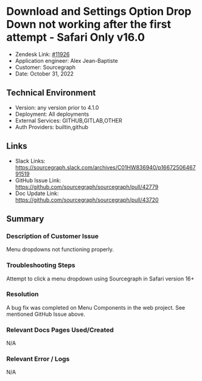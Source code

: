 ​
# Download and Settings Option Drop Down not working after the first attempt - Safari Only v16.0 <!-- Ticket Title  Hint: include keywords to make it searchable -->

- Zendesk Link: [#11926](https://sourcegraph.zendesk.com/agent/tickets/11926)
- Application engineer: Alex Jean-Baptiste
- Customer: Sourcegraph <!-- Redact if this contains personally identifying information -->
- Date: October 31, 2022

<!-- Data populated from integration, speak to Ben Gordon or Michael Bali if not working -->
<!-- During Internal team trial, fill missing data manually (we are waiting for all data to sync) -->

## Technical Environment
- Version: ​any version prior to 4.1.0
- Deployment: All deployments
- External Services: GITHUB,GITLAB,OTHER
- Auth Providers: builtin,github


## Links
<!-- Data for application engineer manual entry -->
- Slack Links: https://sourcegraph.slack.com/archives/C01HW836940/p1667250646791519
- GitHub Issue Link: https://github.com/sourcegraph/sourcegraph/pull/42779
- Doc Update Link: https://github.com/sourcegraph/sourcegraph/pull/43720

## Summary
### Description of Customer Issue
Menu dropdowns not functioning properly.
​
### Troubleshooting Steps
Attempt to click a menu dropdown using Sourcegraph in Safari version 16+
​
### Resolution
A bug fix was completed on Menu Components in the web project. See mentioned GitHub Issue above.

### Relevant Docs Pages Used/Created
N/A

### Relevant Error / Logs
<!-- Please redact keys, tokens, and personal identifying information -->
N/A


<!-- Once complete, upload a copy to https://github.com/sourcegraph/support-tools-internal/tree/main/resolved-tickets as a .md file -->
<!-- Name the file 11926.md -->
